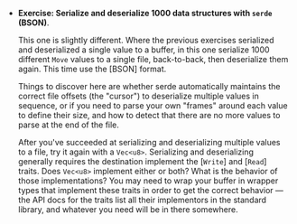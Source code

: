 - **Exercise: Serialize and deserialize 1000 data structures with `serde` (BSON)**.

  This one is slightly different. Where the previous exercises serialized and
  deserialized a single value to a buffer, in this one serialize 1000 different
  `Move` values to a single file, back-to-back, then deserialize them again.
  This time use the [BSON] format.

  Things to discover here are whether serde automatically maintains the correct
  file offsets (the "cursor") to deserialize multiple values in sequence, or if
  you need to parse your own "frames" around each value to define their size,
  and how to detect that there are no more values to parse at the end of the
  file.

  After you've succeeded at serializing and deserializing multiple values to a
  file, try it again with a `Vec<u8>`. Serializing and deserializing generally
  requires the destination implement the [`Write`] and [`Read`] traits. Does
  `Vec<u8>` implement either or both? What is the behavior of those
  implementations? You may need to wrap your buffer in wrapper types that
  implement these traits in order to get the correct behavior &mdash; the
  API docs for the traits list all their implementors in the standard library,
  and whatever you need will be in there somewhere.
